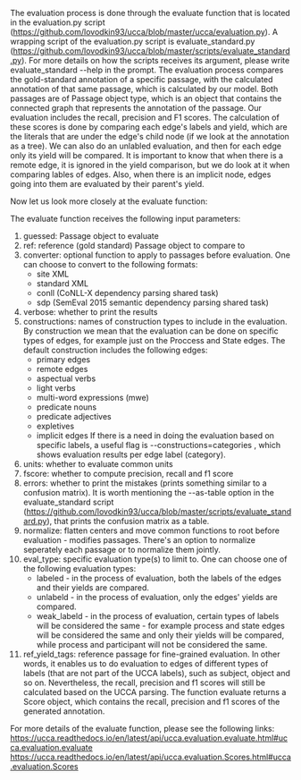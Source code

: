 The evaluation process is done through the evaluate function that is located in the evaluation.py script (https://github.com/lovodkin93/ucca/blob/master/ucca/evaluation.py).
A wrapping script of the evaluation.py script is evaluate_standard.py (https://github.com/lovodkin93/ucca/blob/master/scripts/evaluate_standard.py). For more details on how the scripts receives its argument, please write evaluate_standard --help in the prompt.
The evaluation process compares the gold-standard annotation of a specific passage, with the calculated annotation of that same passage, which is calculated by our model.
Both passages are of Passage object type, which is an object that contains the connected graph that represents the annotation of the passage.
Our evaluation includes the recall, precision and F1 scores. The calculation of these scores is done by comparing each edge's labels and yield, which are the literals that are under the edge's child node (if we look at the annotation as a tree).
We can also do an unlabled evaluation, and then for each edge only its yield will be compared. It is important to know that when there is a remote edge, it is ignored in the yield comparison, but we do look at it when comparing lables of edges.
Also, when there is an implicit node, edges going into them are evaluated by their parent's yield.

Now let us look more closely at the evaluate function:

The evaluate function receives the following input parameters:
1. guessed: Passage object to evaluate
2. ref: reference (gold standard) Passage object to compare to
3. converter: optional function to apply to passages before evaluation. One can choose to convert to the following formats:
    - site XML
    - standard XML
    - conll (CoNLL-X dependency parsing shared task)
    - sdp (SemEval 2015 semantic dependency parsing shared task)
4. verbose: whether to print the results
5. constructions: names of construction types to include in the evaluation. By construction we mean that the evaluation can be done on specific types of edges, for example just on the Proccess and State edges. The default construction includes the following edges:
    - primary edges
    - remote edges
    - aspectual verbs
    - light verbs
    - multi-word expressions (mwe)
    - predicate nouns
    - predicate adjectives
    - expletives
    - implicit edges
    If there is a need in doing the evaluation based on specific labels, a useful flag is --constructions=categories , which shows evaluation results per edge label (category).
6. units: whether to evaluate common units
7. fscore: whether to compute precision, recall and f1 score
8. errors: whether to print the mistakes (prints something similar to a confusion matrix). It is worth mentioning the --as-table option in the evaluate_standard script (https://github.com/lovodkin93/ucca/blob/master/scripts/evaluate_standard.py), that prints the confusion matrix as a table.
9. normalize: flatten centers and move common functions to root before evaluation - modifies passages. There's an option to normalize seperately each passage or to normalize them jointly. 
10. eval_type: specific evaluation type(s) to limit to. One can choose one of the following evaluation types:
    - labeled - in the process of evaluation, both the labels of the edges and their yields are compared.
    - unlabeld - in the process of evaluation, only the edges' yields are compared.
    - weak_labeld - in the process of evaluation, certain types of labels will be considered the same - for example process and state edges will be considered the same and only their yields will be compared,  while process and participant will not be considered the same.
11. ref_yield_tags: reference passage for fine-grained evaluation. In other words, it enables us to do evaluation to edges of different types of labels (that are not part of the UCCA labels), such as subject, object and so on. Nevertheless, the recall, precision and f1 scores will still be calculated based on the UCCA parsing. 
The function evaluate returns a Score object, which contains the recall, precision and f1 scores of the generated annotation.

For more details of the evaluate function, please see the following links:
https://ucca.readthedocs.io/en/latest/api/ucca.evaluation.evaluate.html#ucca.evaluation.evaluate
https://ucca.readthedocs.io/en/latest/api/ucca.evaluation.Scores.html#ucca.evaluation.Scores

